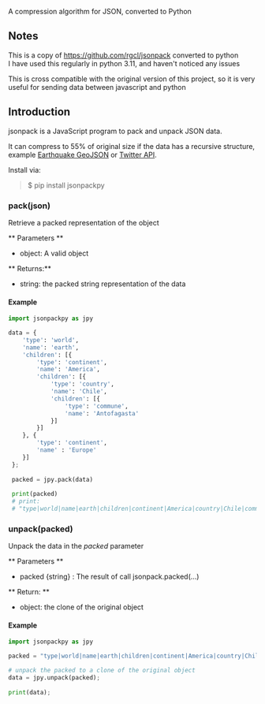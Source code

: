 A compression algorithm for JSON, converted to Python

## Notes

This is a copy of https://github.com/rgcl/jsonpack converted to python   
I have used this regularly in python 3.11, and haven't noticed any issues   

This is cross compatible with the original version of this project, so it is very useful for sending data between javascript and python


## Introduction

jsonpack is a JavaScript program to pack and unpack JSON data.

It can compress to 55% of original size if the data has a recursive structure, example 
[Earthquake GeoJSON](http://earthquake.usgs.gov/earthquakes/feed/geojson/2.5/month) or 
[Twitter API](http://search.twitter.com/search.json?q=Twitter%20API&result_type=mixed). 

Install via:
> $ pip install jsonpackpy

### pack(json)
Retrieve a packed representation of the object

** Parameters **

* object: A valid object

** Returns:** 

* string: the packed string representation of the data


#### Example

```python
import jsonpackpy as jpy

data = {
 	'type': 'world',
 	'name': 'earth',
 	'children': [{
 		'type': 'continent',
 		'name': 'America',
 		'children': [{
 			'type': 'country',
 			'name': 'Chile',
 			'children': [{
 				'type': 'commune',
 				'name': 'Antofagasta'
 			}]
 		}]
 	}, {
 		'type': 'continent',
 		'name' : 'Europe'
 	}]
 };
 	
 packed = jpy.pack(data)
 
 print(packed)
 # print:
 # "type|world|name|earth|children|continent|America|country|Chile|commune|Antofagasta|Europe^^^$0|1|2|3|4|@$0|5|2|6|4|@$0|7|2|8|4|@$0|9|2|A]]]]]|$0|5|2|B]]]"

```

### unpack(packed)

Unpack the data in the *packed* parameter

** Parameters **

* packed {string} : The result of call jsonpack.packed(...)

** Return: ** 

* object: the clone of the original object

#### Example

```python
import jsonpackpy as jpy

packed = "type|world|name|earth|children|continent|America|country|Chile|commune|Antofagasta|Europe^^^$0|1|2|3|4|@$0|5|2|6|4|@$0|7|2|8|4|@$0|9|2|A]]]]]|$0|5|2|B]]]" 

# unpack the packed to a clone of the original object	
data = jpy.unpack(packed);
 
print(data);
 
```